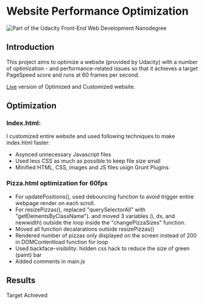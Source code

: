 # Website Performance Optimization

![Part of the Udacity Front-End Web Development Nanodegree](https://img.shields.io/badge/Udacity-Front--End%20Web%20Developer%20Nanodegree-02b3e4.svg)

## Introduction

This project aims to optimize a website (provided by Udacity) with a number of optimization - and performance-related issues so that it achieves a target PageSpeed score and runs at 60 frames per second.

[Live](http://nidhigaday.github.io/Website_optimization/) version of Optimized and Customized website.

## Optimization 

### Index.html:

I customized entire website and used following techniques to make index.html faster:
* Asynced unnecessary Javascript files
* Used less CSS as much as possible to keep file size small
* Minified HTML, CSS, images and JS files usign Grunt Plugins
 
### Pizza.html optimization for 60fps

* For updatePositions(), used debouncing function to avoid trigger entire webpage render on each scroll.
* For resizePizzas(), replaced "querySelectorAll" with "getElementsByClassName"). and  moved 3 variables (i, dx, and newwidth) outside the loop inside the "changePizzaSizes" function.
* Moved all function decalarations outside resizePizzas()
* Rendered number of pizzas only displayed on the screen instead of 200 in DOMContentload function for loop
* Used backface-visibility: hidden css hack to reduce the size of green (paint) bar
* Added comments in main.js

## Results

Target Achieved
